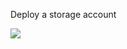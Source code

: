 Deploy a storage account

<a href="https://portal.azure.com/#create/Microsoft.Template/uri/https%3A%2F%2Fraw.githubusercontent.com%2Ftvuylsteke%2Fazure-arm%2Fmaster%2FStorage%2Fazuredeploy.json" target="_blank">
    <img src="http://azuredeploy.net/deploybutton.png"/>
</a>